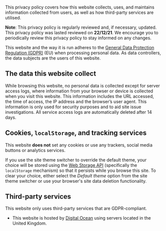 <!---
  # Copyright (C) 2022 Damien Dart, <damiendart@pobox.com>.
  # This file is distributed under the MIT licence. For more
  # information, please refer to the accompanying "LICENCE" file.

  description: "View the privacy policy for Damien Dart's personal site."
  title: 'Privacy Policy'
  twigTemplate: '.templates/base-markdown.html.twig'
--->

This privacy policy covers how this website collects, uses, and
maintains information collected from users, as well as how third-party
services are utilised.

**Note**: This privacy policy is regularly reviewed and, if necessary,
updated. This privacy policy was lasted reviewed on **22/12/21**. We
encourage you to periodically review this privacy policy to stay
informed on any changes.</p>

This website and the way it is run adheres to the [General Data
Protection Regulation (GDPR)][1] (EU) when processing personal data. As
data controllers, the data subjects are the users of this website.

[1]: <https://ico.org.uk/for-organisations/guide-to-the-general-data-protection-regulation-gdpr/>


## The data this website collect

While browsing this website, no personal data is collected except for
server access logs, where information from your browser or device is
collected when you visit this website. This information includes the URL
accessed, the time of access, the IP address and the browser’s user
agent. This information is only used for security purposes and to aid
site issue investigations. All service access logs are automatically
deleted after 14 days.


## Cookies, `localStorage`, and tracking services

This website **does not** set any cookies or use any trackers, social
media buttons or analytics services.

If you use the site theme switcher to override the default theme, your
choice will be stored using the [Web Storage API][] (specifically
the `localStorage` mechanism) so that it persists while you browse this
site. To clear your choice, either select the *Default theme* option
from the site theme switcher or use your browser's site data deletion
functionality.

  [Web Storage API]: <https://developer.mozilla.org/en-US/docs/Web/API/Web_Storage_API>


## Third-party services

This website only uses third-party services that are GDPR-compliant.

  - This website is hosted by [Digital Ocean][2] using servers located
    in the United Kingdom.

[2]: <https://www.digitalocean.com/security/gdpr/>
